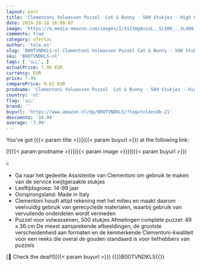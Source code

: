 ```yaml
---
layout: post
title: 'Clementoni Volwassen Puzzel  Cat & Bunny - 500 Stukjes - High Quality Collection  14-99 jaar  35004  Meerkleurig'
date: 2024-10-18 16:00:07
image: 'https://m.media-amazon.com/images/I/411SHgAvzoL._SL500_._SL400_.jpg'
comments: true
category: ofertas
author: 'tole.es'
slug: 'B00TVNDKLS-nl Clementoni Volwassen Puzzel Cat & Bunny - 500 Stukjes -...'
sku: 'B00TVNDKLS-nl'
tags: [ '🇳🇱', ]
actualPrice: 7.99 EUR
currency: EUR
price: 7.99
comparePrice: 9.62 EUR
prodname: 'Clementoni Volwassen Puzzel  Cat & Bunny - 500 Stukjes - High Quality Collection  14-99 jaar  35004  Meerkleurig'
country: 'nl'
flag: '🇳🇱'
brand: ''
buyurl: 'https://www.amazon.nl/dp/B00TVNDKLS/?tag=tolees0b-21'
descuento: '16.94'
average: '7.99'
---
```


You've got [{{< param title >}}]({{< param buyurl >}}) at the following link:

[![{{< param prodname >}}]({{< param image >}})]({{< param buyurl >}})

ℹ️:

- Ga naar het gedeelte Assistentie van Clementoni om gebruik te maken van de service kwijtgeraakte stukjes
- Leeftijdsgroep: 14-99 jaar
- Oorsprongsland: Made in Italy
- Clementoni houdt altijd rekening met het milieu en maakt daarom veelvuldig gebruik van gerecyclede materialen, waarbij gebruik van vervuilende onderdelen wordt vermeden
- Puzzel voor volwassenen, 500 stukjes Afmetingen complete puzzel: 49 x 36 cm De meest aansprekende afbeeldingen, de grootste verscheidenheid aan formaten en de kenmerkende Clementoni-kwaliteit voor een reeks die overal de gouden standaard is voor liefhebbers van puzzels

[🛒 Check the deal!!]({{< param buyurl >}})
{{<world>}}B00TVNDKLS{{</world>}}
